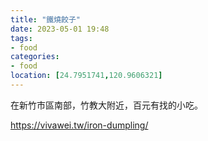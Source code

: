 ```yaml
---
title: "鐵燒餃子"
date: 2023-05-01 19:48
tags:
- food
categories:
- food
location: [24.7951741,120.9606321]
---
```


在新竹市區南部，竹教大附近，百元有找的小吃。

https://vivawei.tw/iron-dumpling/
